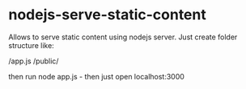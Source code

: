 nodejs-serve-static-content
===========================
Allows to serve static content using nodejs server. 
Just create folder structure like:

/app.js
/public/<your files>

then run node app.js - then just open localhost:3000
